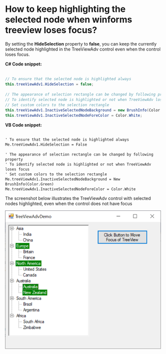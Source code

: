 # How to keep highlighting the selected node when winforms treeview loses focus?

By setting the **HideSelection** property to **false**, you can keep the currently selected node highlighted in the TreeViewAdv control even when the control loses focus. 

**C# Code snippet:**

```C#

// To ensure that the selected node is highlighted always
this.treeViewAdv1.HideSelection = false;

// The appearance of selection rectangle can be changed by following property
// To identify selected node is highlighted or not when TreeViewAdv loses focus  
// Set custom colors to the selection rectangle
this.treeViewAdv1.InactiveSelectedNodeBackground = new BrushInfo(Color.Green);
this.treeViewAdv1.InactiveSelectedNodeForeColor = Color.White;

```

**VB Code snippet:**

```VB

' To ensure that the selected node is highlighted always
Me.treeViewAdv1.HideSelection = False

' The appearance of selection rectangle can be changed by following property
' To identify selected node is highlighted or not when TreeViewAdv loses focus  
' Set custom colors to the selection rectangle
Me.treeViewAdv1.InactiveSelectedNodeBackground = New BrushInfo(Color.Green)
Me.treeViewAdv1.InactiveSelectedNodeForeColor = Color.White

```
The screenshot below illustrates the TreeViewAdv control with selected nodes highlighted, even when the control does not have focus

![Selected nodes highlighted TreeViewAdv loses focus](HideSelectionDisabled.png)
